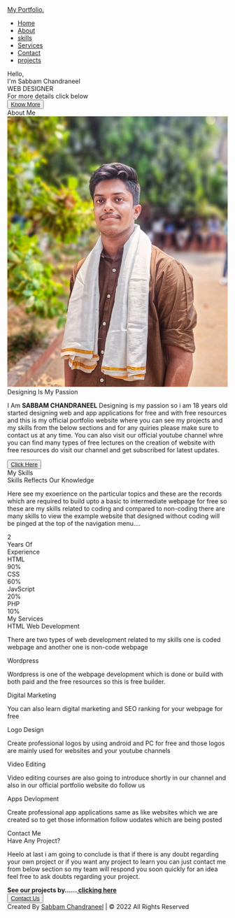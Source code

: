 <html lang="en" dir="ltr">
  <head>
    <meta charset="UTF-8">
    <title> My Portfolio | Sabbam Chandraneel </title>
    <link rel="stylesheet" href="style.css">
    <link rel="shortcut icon" type="image/jpg" href="IMG-20220404-WA0070-01~2.jpeg"/>
    <!-- Fontawesome CDN Link -->
    <link rel="stylesheet" href="https://cdnjs.cloudflare.com/ajax/libs/font-awesome/5.15.2/css/all.min.css"/>
     <meta name="viewport" content="width=device-width, initial-scale=1.0">
   </head>
<body>
  <!-- Move to up button -->
  <div class="scroll-button">
    <a href="#home"><i class="fas fa-arrow-up"></i></a>
  </div>
  <!-- navgaition menu -->
  <nav>
    <div class="navbar">
      <div class="logo"><a href="#"> My Portfolio.</a></div>
      <ul class="menu">
          <li><a href="#home">Home</a></li>
          <li><a href="#about">About</a></li>
          <li><a href="#skills">skills</a></li>
          <li><a href="#services">Services</a></li>
          <li><a href="#contact">Contact</a></li>
        <li><a href="https://linktr.ee/portfolio7">projects</a></li>
          <div class="cancel-btn">
            <i class="fas fa-times"></i>
          </div>
      </ul>
      <div class="media-icons">
        <a href="#"><i class="fab fa-facebook-f"></i></a>
        <a href="#"><i class="fab fa-twitter"></i></a>
        <a href="#"><i class="fab fa-instagram"></i></a>
      </div>
    </div>
    <div class="menu-btn">
      <i class="fas fa-bars"></i>
    </div>
  </nav>

<!-- Home Section Start -->
 <section class="home" id="home">
   <div class="home-content">
     <div class="text">
       <div class="text-one">Hello,</div>
       <div class="text-two">I'm Sabbam Chandraneel</div>
       <div class="text-three">WEB DESIGNER</div>
       <div class="text-four">For more details click below</div>
     </div>
     <div class="button">
       <button><a href="https://neelweb1.blogspot.com">Know More</a></button>
     </div>
   </div>
 </section>
<!-- About Section Start -->
<section class="about" id="about">
  <div class="content">
    <div class="title"><span>About Me</span></div>
  <div class="about-details">
    <div class="left">
      <img src="IMG-20220404-WA0070-01~2.jpeg" alt="">
    </div>
    <div class="right">
      <div class="topic">Designing Is My Passion</div>
      <p>I Am <b>SABBAM CHANDRANEEL</b> Designing is my passion so i am 18 years old started designing web and app applications for free and with free resources and this is my official portfolio website where you can see my projects and my skills from the below sections and for any quiries please make sure to contact us at any time. You can also visit our official youtube channel whre you can find many types of free lectures on the creation of website with free resources do visit our channel and get subscribed for latest updates.</p>
      <div class="button">
        <button><a href="https://linktr.ee/portfolio7">Click Here</a></button>
      </div>
    </div>
  </div>
  </div>
</section>

<!-- My Skill Section Start -->
<!-- Section Tag and Other Div will same where we need to put same CSS -->
<section class="skills" id="skills">
 <div class="content">
   <div class="title"><span>My Skills</span></div>
   <div class="skills-details">
     <div class="text">
       <div class="topic">Skills Reflects Our Knowledge</div>
       <p>Here see my exoerience on the particular topics and these are the records which are required to build upto a basic to intermediate webpage for free so these are my skills related to coding and compared to non-coding there are many skills to view the example website that designed without coding will be pinged at the top of the navigation menu....</p>
       <div class="experience">
         <div class="num">2</div>
         <div class="exp">Years Of <br> Experience</div>
       </div>
     </div>
     <div class="boxes">
       <div class="box">
         <div class="topic">HTML</div>
         <div class="per">90%</div>
       </div>
       <div class="box">
         <div class="topic">CSS</div>
         <div class="per">60%</div>
       </div>
       <div class="box">
         <div class="topic">JavScript</div>
         <div class="per">20%</div>
       </div>
       <div class="box">
         <div class="topic">PHP</div>
         <div class="per">10%</div>
       </div>
     </div>
   </div>
 </div>
</section>

<!-- My Services Section Start -->
 <section class="services" id="services">
   <div class="content">
     <div class="title"><span>My Services</span></div>
     <div class="boxes">
       <div class="box">
         <div class="icon">
           <i class="fas fa-desktop"></i>
       </div>
       <div class="topic">HTML Web Development</div>
       <p>There are two types of web development related to my skills one is coded webpage and another one is non-code webpage</p>
     </div>
       <div class="box">
         <div class="icon">
           <i class="fas fa-paint-brush"></i>
       </div>
       <div class="topic">Wordpress</div>
       <p>Wordpress is one of the webpage development which is done or build with both paid and the free resources so this is free builder.</p>
     </div>
       <div class="box">
         <div class="icon">
           <i class="fas fa-chart-line"></i>
       </div>
       <div class="topic">Digital Marketing</div>
       <p>You can also learn digital marketing and SEO ranking for your webpage for free</p>
     </div>
       <div class="box">
         <div class="icon">
           <i class="fab fa-android"></i>
       </div>
       <div class="topic">Logo Design</div>
       <p>Create professional logos by using android and PC for free and those logos are mainly used for websites and your youtube channels</p>
     </div>
       <div class="box">
         <div class="icon">
           <i class="fas fa-camera-retro"></i>
       </div>
       <div class="topic">Video Editing</div>
       <p>Video editing courses are also going to introduce shortly in our channel and also in our official portfolio website do follow us </p>
     </div>
       <div class="box">
         <div class="icon">
           <i class="fas fa-tablet-alt"></i>
       </div>
       <div class="topic">Apps Devlopment</div>
       <p>Create professional app applications same as like websites which we are created so to get those information follow uodates which are being posted</p>
     </div>
   </div>
   </div>
 </section>

<!-- Contact Me section Start -->
<section class="contact" id="contact">
  <div class="content">
    <div class="title"><span>Contact Me</span></div>
    <div class="text">
      <div class="topic">Have Any Project?</div>
      <p>Heelo at last i am going to conclude is that if there is any doubt regarding your own project or if you want any project to learn you can just contact me from below section so my team will respond you soon quickly for an idea feel free to ask doubts regarding your project.</p>
      <strong>See our projects by......<a href="https://linktr.ee/portfolio7"> clicking here</a></strong>
      <div class="button">
        <button><a href="mailto:sabbam2004@gmail.com">Contact Us</a></button>
      </div>
    </div>
  </div>
</section>

<!-- Footer Section Start -->
<footer>
  <div class="text">
    <span>Created By <a href="#">Sabbam Chandraneel</a> | &#169; 2022 All Rights Reserved</span>
  </div>
</footer>

  <script src="script.js"></script>
</body>
</html>
